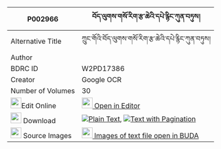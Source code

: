 |P002966|བོད་ལུགས་གསོ་རིག་རྩ་ཆེའི་དཔེ་རྙིང་ཀུན་བཏུས། 
| --- | --- 
|Alternative Title |ཀྲུང་གོའི་བོད་ལུགས་གསོ་རིག་རྩ་ཆེའི་དཔེ་རྙིང་ཀུན་བཏུས།
|Author | 
|BDRC ID | W2PD17386
|Creator | Google OCR
|Number of Volumes| 30
|<img width="25" src="https://img.icons8.com/color/25/000000/edit-property.png">Edit Online| [<img width="25" src="https://avatars.githubusercontent.com/u/45091458?s=200&v=4"> Open in Editor](http://editor.openpecha.org/P002966)
|<img width="25" src="https://img.icons8.com/fluent/48/000000/download-2.png"/>  Download | [![](https://img.icons8.com/color/20/000000/txt.png)Plain Text](https://github.com/Openpecha/P002966/releases/download/v2/boluk_sorik_tsa_che_i_pe_nying_plain_P002966.zip), [![](https://img.icons8.com/color/20/000000/txt.png)Text with Pagination](https://github.com/Openpecha/P002966/releases/download/v2/boluk_sorik_tsa_che_i_pe_nying_pages_P002966.zip)
|<img width="25" src="https://img.icons8.com/plasticine/100/000000/pictures-folder.png"/>  Source Images | [<img width="25" src="https://library.bdrc.io/icons/BUDA-small.svg"> Images of text file open in BUDA](https://library.bdrc.io/show/bdr:W2PD17386)